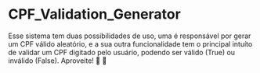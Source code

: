 # CPF_Validation_Generator

Esse sistema tem duas possibilidades de uso, uma é responsável por gerar um CPF válido aleatório, e a sua outra funcionalidade tem o principal intuíto de validar um CPF digitado pelo usuário, podendo ser válido (True) ou inválido (False). Aproveite!
🗿 🍷
